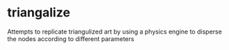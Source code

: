 # triangalize
Attempts to replicate triangulized art by using a physics engine to disperse the nodes according to different parameters

